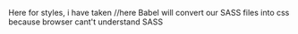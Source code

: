 Here for styles, i have taken
//here Babel will convert our SASS files into css because browser cant't understand SASS
